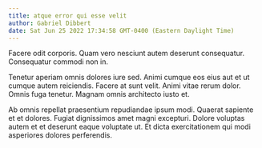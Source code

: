 ```yaml
---
title: atque error qui esse velit
author: Gabriel Dibbert
date: Sat Jun 25 2022 17:34:58 GMT-0400 (Eastern Daylight Time)
---
```

Facere odit corporis. Quam vero nesciunt autem deserunt consequatur. Consequatur commodi non in.

 Tenetur aperiam omnis dolores iure sed. Animi cumque eos eius aut et ut cumque autem reiciendis. Facere at sunt velit. Animi vitae rerum dolor. Omnis fuga tenetur. Magnam omnis architecto iusto et.

 Ab omnis repellat praesentium repudiandae ipsum modi. Quaerat sapiente et et dolores. Fugiat dignissimos amet magni excepturi. Dolore voluptas autem et et deserunt eaque voluptate ut. Et dicta exercitationem qui modi asperiores dolores perferendis.